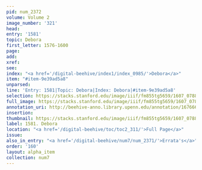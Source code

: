 ```yaml
---
pid: num_2372
volume: Volume 2
image_number: '321'
head:
entry: '1581'
topic: Debora
first_letter: 1576-1600
page:
add:
xref:
see:
index: "<a href='/digital-beehive/index1/index_0985/'>Debora</a>"
item: "#item-9e39ad5a8"
unparsed:
line: 'Entry: 1581|Topic: Debora|Index: Debora|#item-9e39ad5a8'
selection: https://stacks.stanford.edu/image/iiif/fm855tg5659/1607_0788/371,709,2860,302/full/0/default.jpg
full_image: https://stacks.stanford.edu/image/iiif/fm855tg5659/1607_0788/full/full/0/default.jpg
annotation_uri: http://beehive-anno.library.upenn.edu/annotation/1676663400326
insertion:
thumbnail: https://stacks.stanford.edu/image/iiif/fm855tg5659/1607_0788/371,709,600,180/250,/0/default.jpg
label: 1581. Debora
location: "<a href='/digital-beehive/toc/toc2_311/'>Full Page</a>"
issue:
also_in_entry: "<a href='/digital-beehive/num7/num_2371/'>Errata's</a>"
order: '160'
layout: alpha_item
collection: num7
---
```

